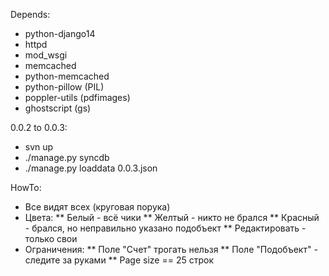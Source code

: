 Depends:
* python-django14
* httpd
* mod_wsgi
* memcached
* python-memcached
* python-pillow (PIL)
* poppler-utils (pdfimages)
* ghostscript (gs)

0.0.2 to 0.0.3:
* svn up
* ./manage.py syncdb
* ./manage.py loaddata 0.0.3.json

HowTo:
* Все видят всех (круговая порука)
* Цвета:
** Белый - всё чики
** Желтый - никто не брался
** Красный - брался, но неправильно указано подобъект
** Редактировать - только свои
* Ограничения:
** Поле "Счет" трогать нельзя
** Поле "Подобъект" - следите за руками
** Page size == 25 строк
